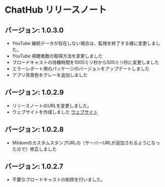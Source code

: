 # ChatHub リリースノート

## バージョン: 1.0.3.0

- YouTube 継続データが存在しない場合は、監視を終了する様に変更しました。
- YouTube 視聴者数の取得方法を変更しました
- ブロードキャストの待機時間を1000ミリ秒から500ミリ秒に変更しました
- エラーレポート用のパッケージのバージョンをアップデートしました
- アプリ背景色をグレーを追加しました

## バージョン: 1.0.2.9

- リリースノートのURLを変更しました。
- ウェブサイトを作成しました [ウェブサイト](https://chathub.coreizer.dev/)

## バージョン: 1.0.2.8

- MildomのカスタムスタンプURLの（サーバーURLが追加されるようになったので）修正しました

## バージョン: 1.0.2.7

- 不要なブロードキャストの削除を行いました。